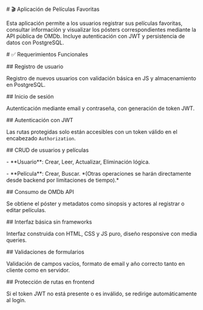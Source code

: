 \# 🎬 Aplicación de Películas Favoritas







Esta aplicación permite a los usuarios registrar sus películas favoritas, consultar información y visualizar los pósters correspondientes mediante la API pública de OMDb. Incluye autenticación con JWT y persistencia de datos con PostgreSQL.







\# ✅ Requerimientos Funcionales







\## Registro de usuario



Registro de nuevos usuarios con validación básica en JS y almacenamiento en PostgreSQL.







\## Inicio de sesión



Autenticación mediante email y contraseña, con generación de token JWT.







\## Autenticación con JWT



Las rutas protegidas solo están accesibles con un token válido en el encabezado `Authorization`.







\## CRUD de usuarios y películas







\- \*\*Usuario\*\*: Crear, Leer, Actualizar, Eliminación lógica.  



\- \*\*Película\*\*: Crear, Buscar. \*(Otras operaciones se harán directamente desde backend por limitaciones de tiempo).\*







\## Consumo de OMDb API



Se obtiene el póster y metadatos como sinopsis y actores al registrar o editar películas.







\## Interfaz básica sin frameworks



Interfaz construida con HTML, CSS y JS puro, diseño responsive con media queries.







\## Validaciones de formularios



Validación de campos vacíos, formato de email y año correcto tanto en cliente como en servidor.







\## Protección de rutas en frontend



Si el token JWT no está presente o es inválido, se redirige automáticamente al login.





